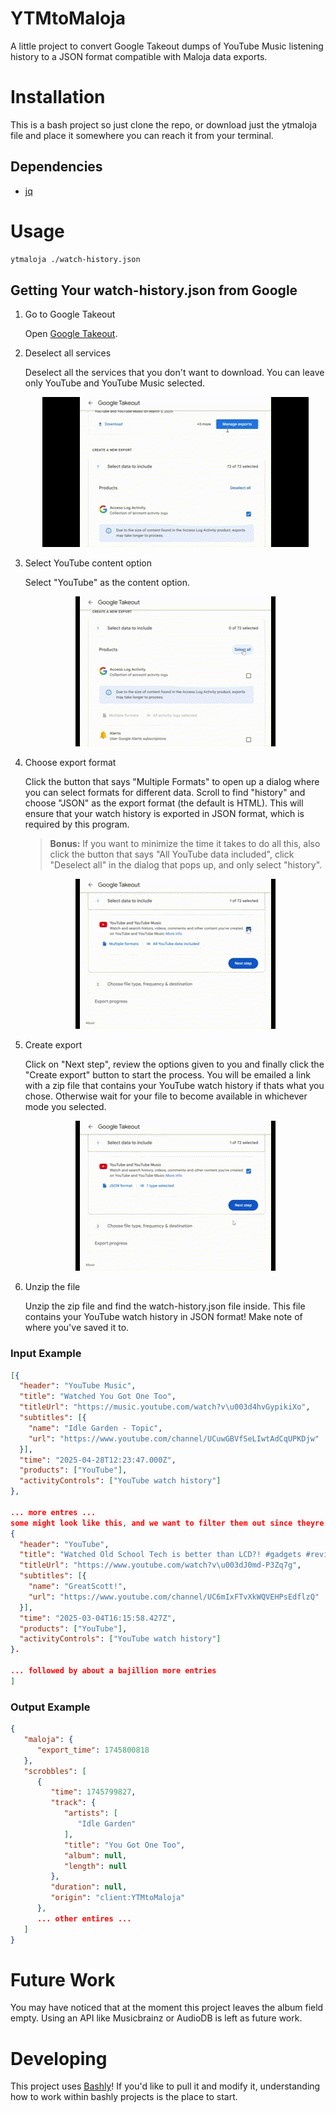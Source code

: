 # YTMtoMaloja

A little project to convert Google Takeout dumps of YouTube Music listening history to a JSON format compatible with Maloja data exports.


# Installation
This is a bash project so just clone the repo, or download just the ytmaloja file and place it somewhere you can reach it from your terminal.

## Dependencies
- [jq](https://github.com/bobbyiliev/introduction-to-bash-scripting/blob/main/ebook/en/content/018-working-with-json-in-bash-using-jq.md)

# Usage

```bash
ytmaloja ./watch-history.json
```

## Getting Your watch-history.json from Google
1. Go to Google Takeout

    Open [Google Takeout](https://takeout.google.com/settings/takeout).


2. Deselect all services

    Deselect all the services that you don't want to download. You can leave only YouTube and YouTube Music selected.
    <p style="text-align: center;">
    <img src=./docs/step2.gif>
    </p>

3. Select YouTube content option

    Select "YouTube" as the content option.
    <p style="text-align: center;">
    <img src=./docs/step3.gif>
    </p>

4. Choose export format

    Click the button that says "Multiple Formats" to open up a dialog where you can select formats for different data. Scroll to find "history" and choose "JSON" as the export format (the default is HTML). This will ensure that your watch history is exported in JSON format, which is required by this program.

    >**Bonus:** If you want to minimize the time it takes to do all this, also click the button that says "All YouTube data included", click "Deselect all" in the dialog that pops up, and only select "history".

    <p style="text-align: center;">
    <img src=./docs/step4.gif>
    </p>

5. Create export

    Click on "Next step", review the options given to you and finally click the "Create export" button to start the process. You will be emailed a link with a zip file that contains your YouTube watch history if thats what you chose. Otherwise wait for your file to become available in whichever mode you selected.

    <p style="text-align: center;">
    <img src=./docs/step5.gif>
    </p>

6. Unzip the file

    Unzip the zip file and find the watch-history.json file inside. This file contains your YouTube watch history in JSON format! Make note of where you've saved it to.

### Input Example

```json
[{
  "header": "YouTube Music",
  "title": "Watched You Got One Too",
  "titleUrl": "https://music.youtube.com/watch?v\u003d4hvGypikiXo",
  "subtitles": [{
    "name": "Idle Garden - Topic",
    "url": "https://www.youtube.com/channel/UCuwGBVfSeLIwtAdCqUPKDjw"
  }],
  "time": "2025-04-28T12:23:47.000Z",
  "products": ["YouTube"],
  "activityControls": ["YouTube watch history"]
},

... more entres ...
some might look like this, and we want to filter them out since theyre not YouTube Music
{
  "header": "YouTube",
  "title": "Watched Old School Tech is better than LCD?! #gadgets #review #aliexpress #lcd #display",
  "titleUrl": "https://www.youtube.com/watch?v\u003dJ0md-P3Zq7g",
  "subtitles": [{
    "name": "GreatScott!",
    "url": "https://www.youtube.com/channel/UC6mIxFTvXkWQVEHPsEdflzQ"
  }],
  "time": "2025-03-04T16:15:58.427Z",
  "products": ["YouTube"],
  "activityControls": ["YouTube watch history"]
}.

... followed by about a bajillion more entries
]
```


### Output Example

```json
{
   "maloja": {
      "export_time": 1745800818
   },
   "scrobbles": [
      {
         "time": 1745799827,
         "track": {
            "artists": [
               "Idle Garden"
            ],
            "title": "You Got One Too",
            "album": null,
            "length": null
         },
         "duration": null,
         "origin": "client:YTMtoMaloja"
      },
      ... other entires ...
   ]
}
```


# Future Work

You may have noticed that at the moment this project leaves the album field empty.
Using an API like Musicbrainz or AudioDB is left as future work.

# Developing

This project uses [Bashly](https://github.com/DannyBen/bashly)!
If you'd like to pull it and modify it, understanding how to work within bashly projects is the place to start.